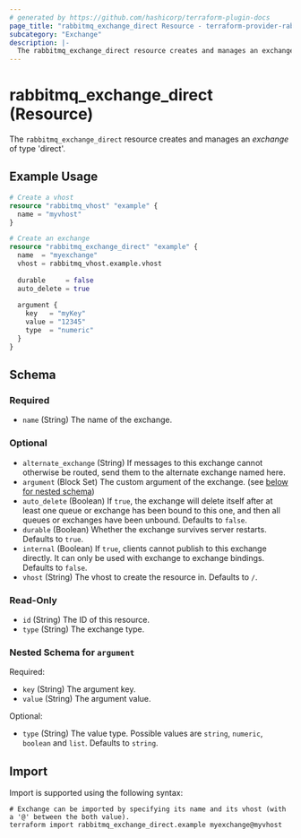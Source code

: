 ```yaml
---
# generated by https://github.com/hashicorp/terraform-plugin-docs
page_title: "rabbitmq_exchange_direct Resource - terraform-provider-rabbitmq"
subcategory: "Exchange"
description: |-
  The rabbitmq_exchange_direct resource creates and manages an exchange of type 'direct'.
---
```


# rabbitmq_exchange_direct (Resource)

The `rabbitmq_exchange_direct` resource creates and manages an _exchange_ of type 'direct'.

## Example Usage

```terraform
# Create a vhost
resource "rabbitmq_vhost" "example" {
  name = "myvhost"
}

# Create an exchange
resource "rabbitmq_exchange_direct" "example" {
  name  = "myexchange"
  vhost = rabbitmq_vhost.example.vhost
  
  durable     = false
  auto_delete = true
  
  argument {
    key   = "myKey"
    value = "12345"
    type  = "numeric"
  }
}
```

<!-- schema generated by tfplugindocs -->
## Schema

### Required

- `name` (String) The name of the exchange.

### Optional

- `alternate_exchange` (String) If messages to this exchange cannot otherwise be routed, send them to the alternate exchange named here.
- `argument` (Block Set) The custom argument of the exchange. (see [below for nested schema](#nestedblock--argument))
- `auto_delete` (Boolean) If `true`, the exchange will delete itself after at least one queue or exchange has been bound to this one, and then all queues or exchanges have been unbound. Defaults to `false`.
- `durable` (Boolean) Whether the exchange survives server restarts. Defaults to `true`.
- `internal` (Boolean) If `true`, clients cannot publish to this exchange directly. It can only be used with exchange to exchange bindings. Defaults to `false`.
- `vhost` (String) The vhost to create the resource in. Defaults to `/`.

### Read-Only

- `id` (String) The ID of this resource.
- `type` (String) The exchange type.

<a id="nestedblock--argument"></a>
### Nested Schema for `argument`

Required:

- `key` (String) The argument key.
- `value` (String) The argument value.

Optional:

- `type` (String) The value type. Possible values are `string`, `numeric`, `boolean` and `list`. Defaults to `string`.

## Import

Import is supported using the following syntax:

```shell
# Exchange can be imported by specifying its name and its vhost (with a '@' between the both value).
terraform import rabbitmq_exchange_direct.example myexchange@myvhost
```
